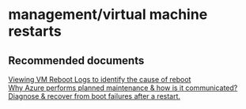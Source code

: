 <properties
	pageTitle="management/virtual machine restarts"
	description="management/virtual machine restarts"
	service="microsoft.compute"
	resource="virtualmachines"
	authors="aashu"
	displayOrder=""
	selfHelpType="generic"
	supportTopicIds="32411816"
	resourceTags="linux, redhat"
	productPesIds="15571"
	cloudEnvironments="public"
/>

# management/virtual machine restarts

## **Recommended documents**
[Viewing VM Reboot Logs to identify the cause of reboot](https://azure.microsoft.com/blog/viewing-vm-reboot-logs)<br>
[Why Azure performs planned maintenance & how is it communicated?](http://go.microsoft.com/fwlink/?LinkId=698285)<br>
[Diagnose & recover from boot failures after a restart.](https://azure.microsoft.com/blog/boot-diagnostics-for-virtual-machines-v2/)
